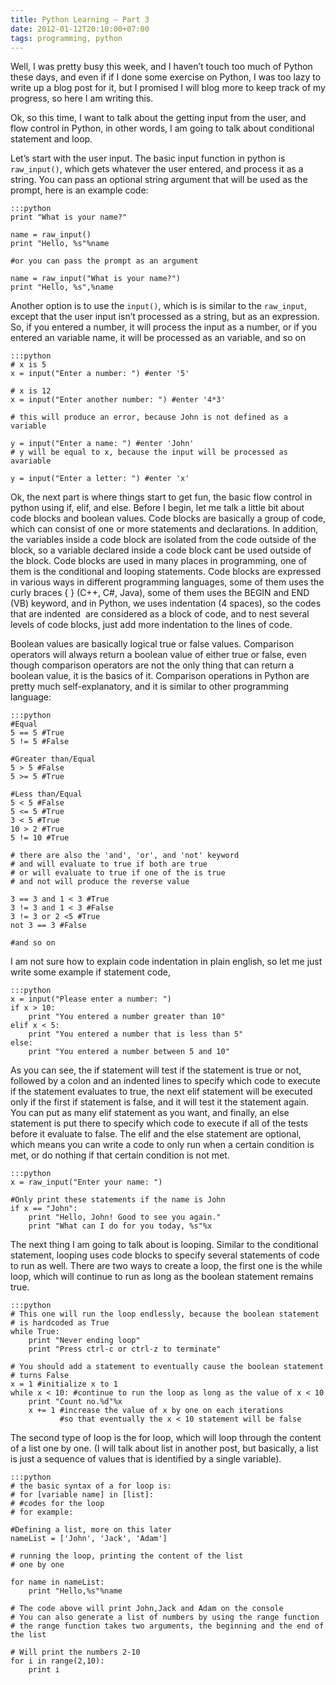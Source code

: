 ```yaml
---
title: Python Learning – Part 3
date: 2012-01-12T20:10:00+07:00
tags: programming, python
---
```


Well, I was pretty busy this week, and I haven’t touch too much of
Python these days, and even if if I done some exercise on Python, I was
too lazy to write up a blog post for it, but I promised I will blog more
to keep track of my progress, so here I am writing this.

Ok, so this time, I want to talk about the getting input from the user,
and  flow control in Python, in other words, I am going to talk about
conditional statement and loop.

Let’s start with the user input. The basic input function in python is
`raw_input()`, which gets whatever the user entered, and process it as a
string. You can pass an optional string argument that will be used as
the prompt, here is an example code:

    :::python
    print "What is your name?"

    name = raw_input()
    print "Hello, %s"%name

    #or you can pass the prompt as an argument

    name = raw_input("What is your name?")
    print "Hello, %s",%name

Another option is to use the `input()`, which is is similar to the
`raw_input`, except that the user input isn’t processed as a string, but
as an expression. So, if you entered a number, it will process the input
as a number, or if you entered an variable name, it will be processed as
an variable, and so on

    :::python
    # x is 5
    x = input("Enter a number: ") #enter '5'

    # x is 12
    x = input("Enter another number: ") #enter '4*3'

    # this will produce an error, because John is not defined as a variable

    y = input("Enter a name: ") #enter 'John'
    # y will be equal to x, because the input will be processed as avariable

    y = input("Enter a letter: ") #enter 'x'

Ok, the next part is where things start to get fun, the basic flow
control in python using if, elif, and else. Before I begin, let me talk
a little bit about code blocks and boolean values. Code blocks are
basically a group of code, which can consist of one or more statements
and declarations. In addition, the variables inside a code block are
isolated from the code outside of the block, so a variable declared
inside a code block cant be used outside of the block. Code blocks are
used in many places in programming, one of them is the conditional and
looping statements. Code blocks are expressed in various ways in
different programming languages, some of them uses the curly braces { }
(C++, C#, Java), some of them uses the BEGIN and END (VB) keyword, and
in Python, we uses indentation (4 spaces), so the codes that are
indented  are considered as a block of code, and to nest several levels
of code blocks, just add more indentation to the lines of code.

Boolean values are basically logical true or false values. Comparison
operators will always return a boolean value of either true or false,
even though comparison operators are not the only thing that can return
a boolean value, it is the basics of it. Comparison operations in Python
are pretty much self-explanatory, and it is similar to other programming
language:

    :::python
    #Equal
    5 == 5 #True
    5 != 5 #False

    #Greater than/Equal
    5 > 5 #False
    5 >= 5 #True

    #Less than/Equal
    5 < 5 #False
    5 <= 5 #True
    3 < 5 #True
    10 > 2 #True
    5 != 10 #True

    # there are also the 'and', 'or', and 'not' keyword
    # and will evaluate to true if both are true
    # or will evaluate to true if one of the is true
    # and not will produce the reverse value

    3 == 3 and 1 < 3 #True
    3 != 3 and 1 < 3 #False
    3 != 3 or 2 <5 #True
    not 3 == 3 #False

    #and so on

I am not sure how to explain code indentation in plain english, so let
me just write some example if statement code,

    :::python
    x = input("Please enter a number: ")
    if x > 10:
        print "You entered a number greater than 10"
    elif x < 5:
        print "You entered a number that is less than 5"
    else:
        print "You entered a number between 5 and 10"

As you can see, the if statement will test if the statement
is true or not, followed by a colon and an indented lines to specify
which code to execute if the statement evaluates to true, the next elif
statement will be executed only if the first if statement is false, and
it will test it the statement again. You can put as many elif statement
as you want, and finally, an else statement is put there to specify
which code to execute if all of the tests before it evaluate to false.
The elif and the else statement are optional, which means you can write
a code to only run when a certain condition is met, or do nothing if
that certain condition is not met.

    :::python
    x = raw_input("Enter your name: ")

    #Only print these statements if the name is John
    if x == "John":
        print "Hello, John! Good to see you again."
        print "What can I do for you today, %s"%x

The next thing I am going to talk about is looping. Similar
to the conditional statement, looping uses code blocks to specify
several statements of code to run as well. There are two ways to create
a loop, the first one is the while loop, which will continue to run as
long as the boolean statement remains true.

    :::python
    # This one will run the loop endlessly, because the boolean statement
    # is hardcoded as True
    while True:
        print "Never ending loop"
        print "Press ctrl-c or ctrl-z to terminate"

    # You should add a statement to eventually cause the boolean statement
    # turns False
    x = 1 #initialize x to 1
    while x < 10: #continue to run the loop as long as the value of x < 10
        print "Count no.%d"%x
        x += 1 #increase the value of x by one on each iterations
               #so that eventually the x < 10 statement will be false


The second type of loop is the for loop, which will loop through the
content of a list one by one. (I will talk about list in another post,
but basically, a list is just a sequence of values that is identified by
a single variable).

    :::python
    # the basic syntax of a for loop is:
    # for [variable name] in [list]:
    # #codes for the loop
    # for example:

    #Defining a list, more on this later
    nameList = ['John', 'Jack', 'Adam']

    # running the loop, printing the content of the list
    # one by one

    for name in nameList:
        print "Hello,%s"%name

    # The code above will print John,Jack and Adam on the console
    # You can also generate a list of numbers by using the range function
    # the range function takes two arguments, the beginning and the end of
    the list

    # Will print the numbers 2-10
    for i in range(2,10):
        print i
